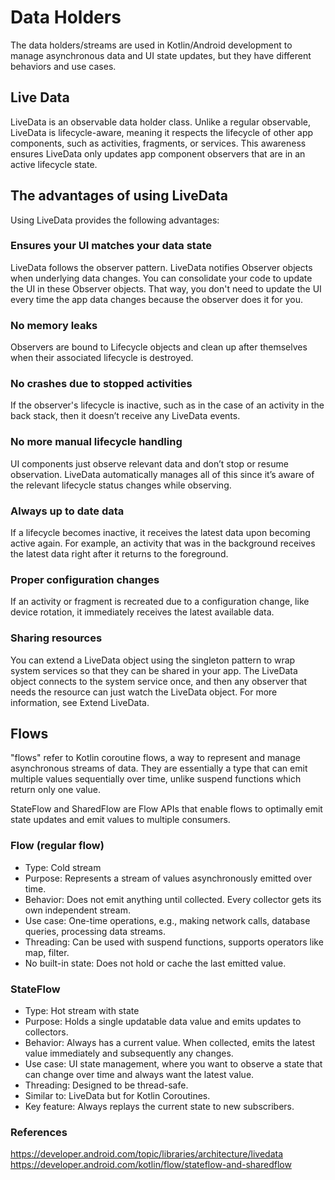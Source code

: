 # Data Holders 
The data holders/streams are used in Kotlin/Android development to manage asynchronous data and UI state updates, but they have different behaviors and use cases.

## Live Data
LiveData is an observable data holder class. Unlike a regular observable, LiveData is lifecycle-aware, meaning it respects the lifecycle of other app components, such as activities, fragments, or services. This awareness ensures LiveData only updates app component observers that are in an active lifecycle state.

## The advantages of using LiveData
Using LiveData provides the following advantages:

### Ensures your UI matches your data state
LiveData follows the observer pattern. LiveData notifies Observer objects when underlying data changes. You can consolidate your code to update the UI in these Observer objects. That way, you don't need to update the UI every time the app data changes because the observer does it for you.
### No memory leaks
Observers are bound to Lifecycle objects and clean up after themselves when their associated lifecycle is destroyed.
### No crashes due to stopped activities
If the observer's lifecycle is inactive, such as in the case of an activity in the back stack, then it doesn’t receive any LiveData events.
### No more manual lifecycle handling
UI components just observe relevant data and don’t stop or resume observation. LiveData automatically manages all of this since it’s aware of the relevant lifecycle status changes while observing.
### Always up to date data
If a lifecycle becomes inactive, it receives the latest data upon becoming active again. For example, an activity that was in the background receives the latest data right after it returns to the foreground.
### Proper configuration changes
If an activity or fragment is recreated due to a configuration change, like device rotation, it immediately receives the latest available data.
### Sharing resources
You can extend a LiveData object using the singleton pattern to wrap system services so that they can be shared in your app. The LiveData object connects to the system service once, and then any observer that needs the resource can just watch the LiveData object. For more information, see Extend LiveData.


## Flows
"flows" refer to Kotlin coroutine flows, a way to represent and manage asynchronous streams of data. They are essentially a type that can emit multiple values sequentially over time, unlike suspend functions which return only one value.

StateFlow and SharedFlow are Flow APIs that enable flows to optimally emit state updates and emit values to multiple consumers.

### Flow (regular flow)
- Type: Cold stream
- Purpose: Represents a stream of values asynchronously emitted over time.
- Behavior: Does not emit anything until collected. Every collector gets its own independent stream.
- Use case: One-time operations, e.g., making network calls, database queries, processing data streams.
- Threading: Can be used with suspend functions, supports operators like map, filter.
- No built-in state: Does not hold or cache the last emitted value.


### StateFlow
- Type: Hot stream with state
- Purpose: Holds a single updatable data value and emits updates to collectors.
- Behavior: Always has a current value. When collected, emits the latest value immediately and subsequently any changes.
- Use case: UI state management, where you want to observe a state that can change over time and always want the latest value.
- Threading: Designed to be thread-safe.
- Similar to: LiveData but for Kotlin Coroutines.
- Key feature: Always replays the current state to new subscribers.


### References
https://developer.android.com/topic/libraries/architecture/livedata
https://developer.android.com/kotlin/flow/stateflow-and-sharedflow